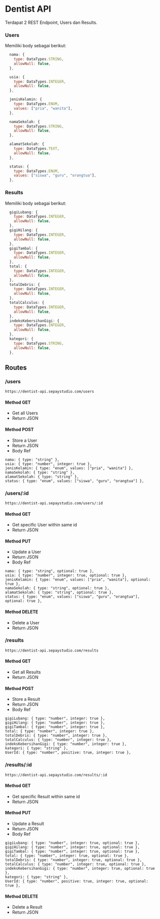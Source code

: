 
# Dentist API

Terdapat 2 REST Endpoint, Users dan Results. 

### Users
Memiliki body sebagai berikut:
```javascript
  nama: {
    type: DataTypes.STRING,
    allowNull: false,
  },

  usia: {
    type: DataTypes.INTEGER,
    allowNull: false,
  },

  jenisKelamin: {
    type: DataTypes.ENUM,
    values: ["pria", "wanita"],
  },

  namaSekolah: {
    type: DataTypes.STRING,
    allowNull: false,
  },

  alamatSekolah: {
    type: DataTypes.TEXT,
    allowNull: false,
  },

  status: {
    type: DataTypes.ENUM,
    values: ["siswa", "guru", "orangtua"],
  },
```

### Results
Memiliki body sebagai berikut:
```javascript
  gigiLubang: {
    type: DataTypes.INTEGER,
    allowNull: false,
  },
  gigiHilang: {
    type: DataTypes.INTEGER,
    allowNull: false,
  },
  gigiTambal: {
    type: DataTypes.INTEGER,
    allowNull: false,
  },
  total: {
    type: DataTypes.INTEGER,
    allowNull: false,
  },
  totalDebris: {
    type: DataTypes.INTEGER,
    allowNull: false,
  },
  totalCalculus: {
    type: DataTypes.INTEGER,
    allowNull: false,
  },
  indeksKebersihanGigi: {
    type: DataTypes.INTEGER,
    allowNull: false,
  },
  kategori: {
    type: DataTypes.STRING,
    allowNull: false,
  },
```
## Routes
### /users
```
https://dentist-api.sepaystudio.com/users
```
####  Method GET
 - Get all Users
 - Return JSON

####  Method POST
 - Store a User
 - Return JSON
 - Body Ref
```
nama: { type: "string" },
usia: { type: "number", integer: true },
jenisKelamin: { type: "enum", values: ["pria", "wanita"] },
namaSekolah: { type: "string" },
alamatSekolah: { type: "string" },
status: { type: "enum", values: ["siswa", "guru", "orangtua"] },
```

### /users/:id
```
https://dentist-api.sepaystudio.com/users/:id
```
####  Method GET
 - Get specific User within same id
 - Return JSON

####  Method PUT
 - Update a User
 - Return JSON
 - Body Ref
```
nama: { type: "string", optional: true },
usia: { type: "number", integer: true, optional: true },
jenisKelamin: { type: "enum", values: ["pria", "wanita"], optional: true },
namaSekolah: { type: "string", optional: true },
alamatSekolah: { type: "string", optional: true },
status: { type: "enum", values: ["siswa", "guru", "orangtua"], optional: true },
```
####  Method DELETE
 - Delete a User
 - Return JSON

### /results
```
https://dentist-api.sepaystudio.com/results
```
####  Method GET
 - Get all Results
 - Return JSON

####  Method POST
 - Store a Result
 - Return JSON
 - Body Ref
```
gigiLubang: { type: "number", integer: true },
gigiHilang: { type: "number", integer: true },
gigiTambal: { type: "number", integer: true },
total: { type: "number", integer: true },
totalDebris: { type: "number", integer: true },
totalCalculus: { type: "number", integer: true },
indeksKebersihanGigi: { type: "number", integer: true },
kategori: { type: "string" },
UserId: { type: "number", positive: true, integer: true },
```

### /results/:id
```
https://dentist-api.sepaystudio.com/results/:id
```
####  Method GET
 - Get specific Result within same id
 - Return JSON

####  Method PUT
 - Update a Result
 - Return JSON
 - Body Ref
```
gigiLubang: { type: "number", integer: true, optional: true },
gigiHilang: { type: "number", integer: true, optional: true },
gigiTambal: { type: "number", integer: true, optional: true },
total: { type: "number", integer: true, optional: true },
totalDebris: { type: "number", integer: true, optional: true },
totalCalculus: { type: "number", integer: true, optional: true },
indeksKebersihanGigi: { type: "number", integer: true, optional: true },
kategori: { type: "string" },
UserId: { type: "number", positive: true, integer: true, optional: true },
```
####  Method DELETE
 - Delete a Result
 - Return JSON

